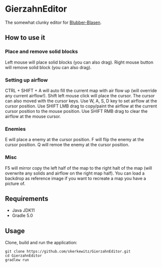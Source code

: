 # GierzahnEditor
The somewhat clunky editor for [Blubber-Blasen](https://github.com/skerkewitz/blubber-blasen).

## How to use it

### Place and remove solid blocks
Left mouse will place solid blocks (you can also drag).
Right mouse button will remove solid block (you can also drag).

### Setting up airflow
CTRL + SHIFT + A will auto fill the current map with air flow up (will override any current airflow!).
Shift left mouse click will place the cursor.
The cursor can also moved with the cursor keys.
Use W, A, S, D key to set airflow at the cursor position.
Use SHIFT LMB drag to copy/paint the airflow at the current cursor position to the mouse position.
Use SHIFT RMB drag to clear the airflow at the mouse cursor.

### Enemies
E will place a enemy at the cursor position.
F will flip the enemy at the cursor position.
Q will remoe the enemy at the cursor position.

### Misc
F5 will mirror copy the left half of the map to the right halt of the map (will overwrite any solids and airflow on the right map half).
You can load a backdrop as reference image if you want to recreate a map you have a picture of.

## Requirements
* Java JDK11
* Gradle 5.0

## Usage
Clone, build and run the application:
```
git clone https://github.com/skerkewitz/GierzahnEditor.git
cd GierzahnEditor
gradlew run
```

